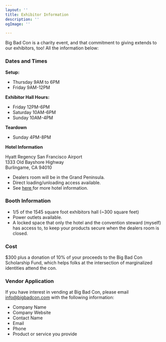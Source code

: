 ```yaml
---
layout: ''
title: Exhibitor Information
description: ''
ogImage: ''

---
```

Big Bad Con is a charity event, and that commitment to giving extends to our exhibitors, too! All the information below:

### Dates and Times

**Setup:**

* Thursday 9AM to 6PM
* Friday 9AM-12PM

**Exhibitor Hall Hours:**

* Friday 12PM-6PM
* Saturday 10AM-6PM
* Sunday 10AM-4PM

**Teardown**

* Sunday 4PM-8PM

**Hotel Information**

Hyatt Regency San Francisco Airport  
 1333 Old Bayshore Highway  
 Burlingame, CA 94010

* Dealers room will be in the Grand Peninsula.
* Direct loading/unloading access available.
* See [here ](/hotel)for more hotel information.

### Booth Information

* 1/5 of the 1545 square foot exhibitors hall (\~300 square feet)
* Power outlets available.
* A locked space that only the hotel and the convention steward (myself) has access to, to keep your products secure when the dealers room is closed.

### Cost

$300 plus a donation of 10% of your proceeds to the Big Bad Con Scholarship Fund, which helps folks at the intersection of marginalized identities attend the con.

### Vendor Application

If you have interest in vending at Big Bad Con, please email [info@bigbadcon.com](mailto:info@bigbadcon.com) with the following information:

* Company Name
* Company Website
* Contact Name
* Email
* Phone
* Product or service you provide